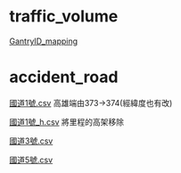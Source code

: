 # traffic_volume

[GantryID_mapping](https://tisvcloud.freeway.gov.tw/documents/TDCS%E4%BD%BF%E7%94%A8%E6%89%8B%E5%86%8Av34.pdf)

# accident_road

[國道1號.csv](https://www.freeway.gov.tw/Download_File_Direct.ashx?id=525&FileConditionsID=1)
高雄端由373->374(經緯度也有改)

[國道1號_h.csv](https://www.freeway.gov.tw/Download_File_Direct.ashx?id=526&FileConditionsID=1)
將里程的高架移除

[國道3號.csv](https://www.freeway.gov.tw/Download_File_Direct.ashx?id=530&FileConditionsID=1)

[國道5號.csv](https://www.freeway.gov.tw/Download_File_Direct.ashx?id=532&FileConditionsID=1)